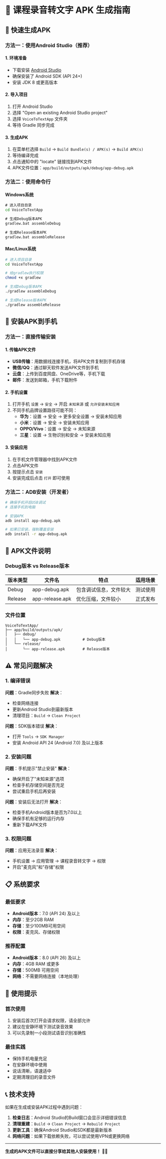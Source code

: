 # 📱 课程录音转文字 APK 生成指南

## 🚀 快速生成APK

### 方法一：使用Android Studio（推荐）

#### 1. 环境准备
- 下载安装 [Android Studio](https://developer.android.com/studio)
- 确保安装了 Android SDK (API 24+)
- 安装 JDK 8 或更高版本

#### 2. 导入项目
1. 打开 Android Studio
2. 选择 "Open an existing Android Studio project"
3. 选择 `VoiceToTextApp` 文件夹
4. 等待 Gradle 同步完成

#### 3. 生成APK
1. 在菜单栏选择 `Build` → `Build Bundle(s) / APK(s)` → `Build APK(s)`
2. 等待编译完成
3. 点击通知中的 "locate" 链接找到APK文件
4. APK文件位置：`app/build/outputs/apk/debug/app-debug.apk`

### 方法二：使用命令行

#### Windows系统
```cmd
# 进入项目目录
cd VoiceToTextApp

# 生成Debug版本APK
gradlew.bat assembleDebug

# 生成Release版本APK
gradlew.bat assembleRelease
```

#### Mac/Linux系统
```bash
# 进入项目目录
cd VoiceToTextApp

# 给gradlew执行权限
chmod +x gradlew

# 生成Debug版本APK
./gradlew assembleDebug

# 生成Release版本APK
./gradlew assembleRelease
```

## 📲 安装APK到手机

### 方法一：直接传输安装

#### 1. 传输APK文件
- **USB传输**：用数据线连接手机，将APK文件复制到手机存储
- **微信/QQ**：通过聊天软件发送APK文件到手机
- **云盘**：上传到百度网盘、OneDrive等，手机下载
- **邮件**：发送到邮箱，手机下载附件

#### 2. 手机设置
1. 打开手机 `设置` → `安全` → 开启 `未知来源` 或 `允许安装未知应用`
2. 不同手机品牌设置路径可能不同：
   - **华为**：设置 → 安全 → 更多安全设置 → 安装未知应用
   - **小米**：设置 → 安全 → 安装未知应用
   - **OPPO/Vivo**：设置 → 安全 → 未知来源
   - **三星**：设置 → 生物识别和安全 → 安装未知应用

#### 3. 安装应用
1. 在手机文件管理器中找到APK文件
2. 点击APK文件
3. 按提示点击 `安装`
4. 安装完成后点击 `打开` 即可使用

### 方法二：ADB安装（开发者）

```bash
# 确保手机开启USB调试
# 连接手机到电脑

# 安装APK
adb install app-debug.apk

# 如果已安装，强制覆盖安装
adb install -r app-debug.apk
```

## 🔧 APK文件说明

### Debug版本 vs Release版本

| 版本类型 | 文件名 | 特点 | 适用场景 |
|---------|--------|------|----------|
| Debug | app-debug.apk | 包含调试信息，文件较大 | 测试使用 |
| Release | app-release.apk | 优化压缩，文件较小 | 正式发布 |

### 文件位置
```
VoiceToTextApp/
├── app/build/outputs/apk/
│   ├── debug/
│   │   └── app-debug.apk          # Debug版本
│   └── release/
│       └── app-release.apk        # Release版本
```

## ⚠️ 常见问题解决

### 1. 编译错误

**问题**：Gradle同步失败
**解决**：
- 检查网络连接
- 更新Android Studio到最新版本
- 清理项目：`Build` → `Clean Project`

**问题**：SDK版本错误
**解决**：
- 打开 `Tools` → `SDK Manager`
- 安装 Android API 24 (Android 7.0) 及以上版本

### 2. 安装问题

**问题**：手机提示"禁止安装"
**解决**：
- 确保开启了"未知来源"选项
- 检查手机存储空间是否充足
- 尝试重启手机后再安装

**问题**：安装后无法打开
**解决**：
- 检查手机Android版本是否为7.0以上
- 确保手机有足够的运行内存
- 重新下载APK文件

### 3. 权限问题

**问题**：应用无法录音
**解决**：
- 手机设置 → 应用管理 → 课程录音转文字 → 权限
- 开启"麦克风"和"存储"权限

## 📋 系统要求

### 最低要求
- **Android版本**：7.0 (API 24) 及以上
- **内存**：至少2GB RAM
- **存储**：至少100MB可用空间
- **权限**：麦克风、存储权限

### 推荐配置
- **Android版本**：8.0 (API 26) 及以上
- **内存**：4GB RAM 或更多
- **存储**：500MB 可用空间
- **网络**：不需要网络连接（本地处理）

## 🎯 使用提示

### 首次使用
1. 安装后首次打开会请求权限，请全部允许
2. 建议在安静环境下测试录音效果
3. 可以先录制一小段测试语音识别准确性

### 最佳实践
- 保持手机电量充足
- 在安静环境中使用
- 说话清晰，语速适中
- 定期清理旧的录音文件

## 📞 技术支持

如果在生成或安装APK过程中遇到问题：

1. **检查日志**：Android Studio的Build窗口会显示详细错误信息
2. **清理重建**：`Build` → `Clean Project` → `Rebuild Project`
3. **更新工具**：确保Android Studio和SDK都是最新版本
4. **网络问题**：如果下载依赖失败，可以尝试使用VPN或更换网络

---

**生成的APK文件可以直接分享给其他人安装使用！** 📱✨ 